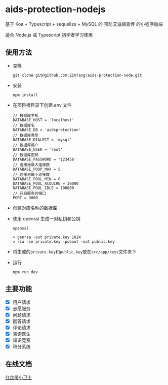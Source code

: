# aids-protection-nodejs

基于 Koa + Typescript + sequelize + MySQL 的 预防艾滋病宣传 的小程序后端

适合 Node.js 或 Typescript 初学者学习使用

## 使用方法

- 克隆

  `git clone git@github.com:ZimTang/aids-protection-node.git`

- 安装

  `npm install`

- 在项目根目录下创建.env 文件

  ```.env
  // 数据库主机
  DATABASE_HOST = 'localhost'
  // 数据库名
  DATABASE_DB = 'aidsprotection'
  // 数据库类型
  DATABASE_DIALECT = 'mysql'
  // 数据库用户
  DATABASE_USER = 'root'
  // 数据库密码
  DATABASE_PASSWORD = '123456'
  // 连接池最大连接数
  DATABASE_POOP_MAX = 5
  // 连接池最小连接数
  DATABASE_POOL_MIN = 0
  DATABASE_POOL_ACQUIRE = 30000
  DATABASE_POOL_IDLE = 100000
  // 开启服务的端口
  PORT = 3000
  ```

- 创建对应名称的数据库
- 使用 openssl 生成一对私钥和公钥

  ```shell
  openssl

  > genrsa -out private.key 1024
  > rsa -in private.key -pubout -out public.key
  ```

- 将生成的`private.key`和`public.key`放在`src/app/keys`文件夹下
- 运行

  `npm run dev`

## 主要功能

- [x] 用户请求
- [x] 志愿服务
- [x] 问题请求
- [x] 回答请求
- [x] 评论请求
- [x] 咨询医生
- [x] 知识竞赛
- [x] 积分系统

## 在线文档

[红丝带小卫士](https://www.apifox.cn/apidoc/shared-0ed5faa7-187b-4cc4-ae59-8ae68d76e88e/api-17410691)
